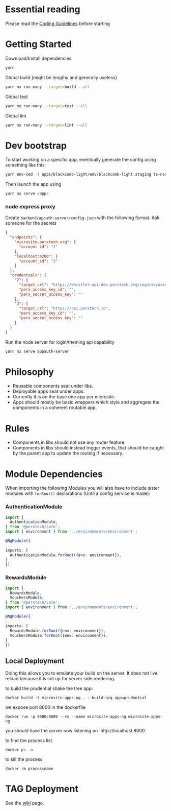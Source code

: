 # Essential reading

Please read the [Coding Guidelines](coding-guidelines.md) before starting

# Getting Started

Download/Install dependencies

```bash
yarn
```

Global build (might be lengthy and generally useless)

```bash
yarn nx run-many --target=build --all
```

Global test

```bash
yarn nx run-many --target=test --all
```

Global lint

```bash
yarn nx run-many --target=lint --all
```

# Dev bootstrap

To start working on a specific app, eventually generate the config using something like this:

```bash
yarn env-cmd -f apps/blackcomb-light/env/blackcomb-light.staging ts-node --project tsconfig.node.json apps/blackcomb-light/set-env.ts
```

Then launch the app using

```bash
yarn nx serve <app>
```

### node express proxy

Create `backend/apputh-server/config.json` with the following format. Ask someone for the secrets

```json
{
  "endpoints": {
    "microsite.perxtech.org": {
      "account_id": "2"
    },
    "localhost:4200": {
      "account_id": "3"
    }
  },
  "credentials": {
    "2": {
      "target_url": "https://whistler-api-dev.perxtech.org/cognito/users",
      "perx_access_key_id": "",
      "perx_secret_access_key": ""
    },
    "3": {
      "target_url": "https://api.perxtech.io",
      "perx_access_key_id": "",
      "perx_secret_access_key": ""
    }
  }
}
```

Run the node server for login/theming api capability

```bash
yarn nx serve appauth-server
```

# Philosophy

- Reusable components seat under libs.
- Deployable apps seat under apps.
- Currently it is on the base one app per microsite.
- Apps should mostly be basic wrappers which style and aggregate the components in a coherent routable app.

# Rules

- Components in libs should not use any router feature.
- Components in libs should instead trigger events, that should be caught by the parent app to update the routing if necessary.

# Module Dependencies

When importing the following Modules you will also have to include sister modules with `forRoot()` declarations (Until a config service is made):

### AuthenticationModule

```typescript
import {
  AuthenticationModule,
} from '@perxtech/core';
import { environment } from '../environments/environment';

@NgModule({
...
imports: [
  AuthenticationModule.forRoot({env: environment}),
]
})

```

### RewardsModule

```typescript
import {
  RewardsModule,
  VouchersModule,
} from '@perxtech/core';
import { environment } from '../environments/environment';

@NgModule({
...
imports: [
  RewardsModule.forRoot({env: environment}),
  VouchersModule.forRoot({env: environment}),
]
})

```

## Local Deployment

Doing this allows you to emulate your build on the server. It does not live reload because it is set up for server side rendering.

to build the prudential shake the tree app:

```
docker build -t microsite-apps-ng . --build-arg app=prudential
```

we expose port 8000 in the dockerfile

```
docker run -p 8000:8000 --rm --name microsite-apps-ng microsite-apps-ng
```

you should have the server now listening on `http://localhost:8000

to find the process list

```
docker ps -a
```

to kill the process

```
docker rm processname

```

# TAG Deployment

See the [wiki](../../wiki/Tag-Deployment) page.
